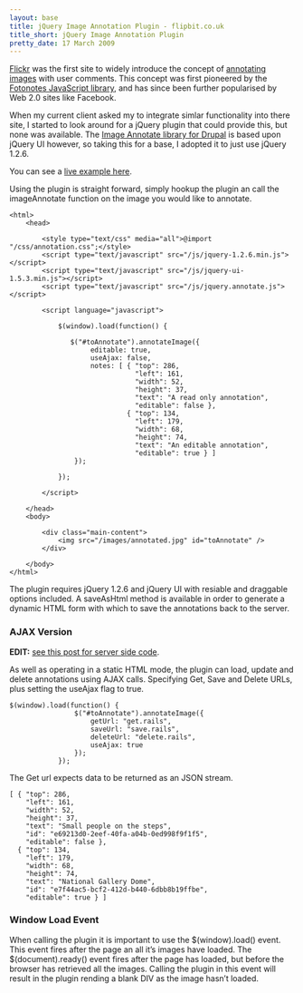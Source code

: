 ```yaml
---
layout: base
title: jQuery Image Annotation Plugin - flipbit.co.uk
title_short: jQuery Image Annotation Plugin
pretty_date: 17 March 2009
---
```


[Flickr][] was the first site to widely introduce the concept of
[annotating images][] with user comments. This concept was first
pioneered by the [Fotonotes JavaScript library][], and has since been
further popularised by Web 2.0 sites like Facebook.

When my current client asked my to integrate simlar functionality into
there site, I started to look around for a jQuery plugin that could
provide this, but none was available. The [Image Annotate library for
Drupal][] is based upon jQuery UI however, so taking this for a base, I
adopted it to just use jQuery 1.2.6.

You can see a [live example here][].

Using the plugin is straight forward, simply hookup the plugin an call
the imageAnnotate function on the image you would like to annotate.

    <html>
        <head>

            <style type="text/css" media="all">@import "/css/annotation.css";</style>
            <script type="text/javascript" src="/js/jquery-1.2.6.min.js"></script>
            <script type="text/javascript" src="/js/jquery-ui-1.5.3.min.js"></script>
            <script type="text/javascript" src="/js/jquery.annotate.js"></script>

            <script language="javascript">

                $(window).load(function() {

                   $("#toAnnotate").annotateImage({
                        editable: true,
                        useAjax: false,
                        notes: [ { "top": 286, 
                                   "left": 161, 
                                   "width": 52, 
                                   "height": 37, 
                                   "text": "A read only annotation", 
                                   "editable": false },
                                 { "top": 134, 
                                   "left": 179, 
                                   "width": 68, 
                                   "height": 74, 
                                   "text": "An editable annotation", 
                                   "editable": true } ]                    
                    });

                });

            </script>

        </head>
        <body>

            <div class="main-content">
                <img src="/images/annotated.jpg" id="toAnnotate" />
            </div>

        </body>
    </html>

The plugin requires jQuery 1.2.6 and jQuery UI with resiable and
draggable options included. A saveAsHtml method is available in order to
generate a dynamic HTML form with which to save the annotations back to
the server.

### AJAX Version

**EDIT:** [see this post for server side code][].

As well as operating in a static HTML mode, the plugin can load, update
and delete annotations using AJAX calls. Specifying Get, Save and Delete
URLs, plus setting the useAjax flag to true.

    $(window).load(function() {
                    $("#toAnnotate").annotateImage({
                        getUrl: "get.rails",
                        saveUrl: "save.rails",
                        deleteUrl: "delete.rails",
                        useAjax: true
                    });
                });

The Get url expects data to be returned as an JSON stream.

    [ { "top": 286,
        "left": 161,
        "width": 52,
        "height": 37,
        "text": "Small people on the steps",
        "id": "e69213d0-2eef-40fa-a04b-0ed998f9f1f5",
        "editable": false },
      { "top": 134,
        "left": 179,
        "width": 68,
        "height": 74,
        "text": "National Gallery Dome",
        "id": "e7f44ac5-bcf2-412d-b440-6dbb8b19ffbe",
        "editable": true } ]   

### Window Load Event

When calling the plugin it is important to use the $(window).load()
event. This event fires after the page an all it’s images have loaded.
The $(document).ready() event fires after the page has loaded, but
before the browser has retrieved all the images. Calling the plugin in
this event will result in the plugin rending a blank DIV as the image
hasn’t loaded.

  [Download]: http://code.google.com/p/jquery-image-annotate/     "Download the latest version of jQuery Image Annotate"
  [Flickr]: http://www.flickr.com/ "Flickr Photo Sharing"
  [annotating images]: http://www.flickr.com/photos/robbaldwinphotography/3106245145/     "Annotated photo example on Flickr"
  [Fotonotes JavaScript library]: http://www.fotonotes.net/     "JavaScript Fotonotes"
  [Image Annotate library for Drupal]: http://drupal.org/project/image_annotate     "Image Annotation Module for Drupal"
  [live example here]: http://www.cogworks.co.uk/annotation/index.html     "jQuery Image Annotation Plugin Demo"
  [see this post for server side code]: /2009/04/server-side-ajax-handler-for-image.html     "Server Side AJAX Handler"
